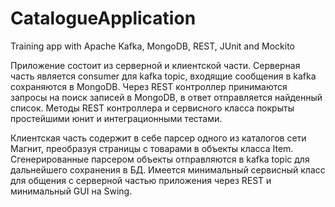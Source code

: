 # CatalogueApplication
Training app with Apache Kafka, MongoDB, REST, JUnit and Mockito

Приложение состоит из серверной и клиентской части.
Серверная часть является consumer для kafka topic, входящие сообщения в kafka сохраняются в MongoDB.
Через REST контроллер принимаются запросы на поиск записей в MongoDB, в ответ отправляется найденный список.
Методы REST контроллера и сервисного класса покрыты простейшими юнит и интеграционными тестами.

Клиентская часть содержит в себе парсер одного из каталогов сети Магнит, преобразуя страницы с товарами в объекты класса Item. 
Сгенерированные парсером объекты отправляются в kafka topic для дальнейшего сохранения в БД.
Имеется минимальный сервисный класс для общения с серверной частью приложения через REST и минимальный GUI на Swing.
